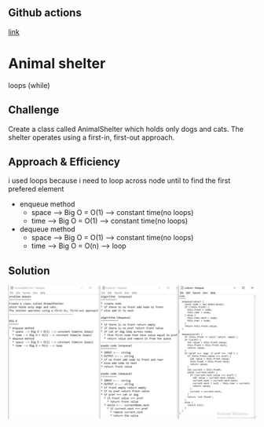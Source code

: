 ## Github actions
[link](https://github.com/ruwaid-401-advanced-javascript/data-structures-and-algorithms/pull/11/checks)

# Animal shelter

loops (while)

## Challenge
Create a class called AnimalShelter which holds only dogs and cats. The shelter operates using a first-in, first-out approach.

## Approach & Efficiency

i used loops because i need to loop across node until to find the first prefered element
* enqueue method
  * space --> Big O = O(1) --> constant time(no loops)
  * time --> Big O = O(1) --> constant time(no loops)
* dequeue method
  * space --> Big O = O(1) --> constant time(no loops)
  * time --> Big O = O(n) --> loop


## Solution

![UML](../../assets/fifo-animal-shelter.jpeg)